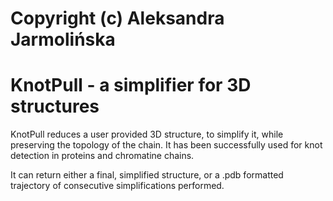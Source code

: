# Copyright (c) Aleksandra Jarmolińska

# KnotPull - a simplifier for 3D structures

KnotPull reduces a user provided 3D structure, to simplify it,
while preserving the topology of the chain. It has been successfully
used for knot detection in proteins and chromatine chains.

It can return either a final, simplified structure, or a .pdb formatted
trajectory of consecutive simplifications performed.